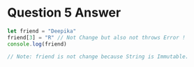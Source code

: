 # Question 5 Answer

```js
let friend = "Deepika"
friend[3] = "R" // Not Change but also not throws Error !
console.log(friend)

// Note: friend is not change because String is Immutable.
```